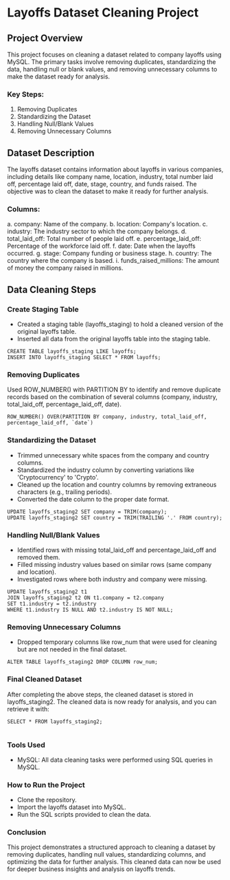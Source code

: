 # Layoffs Dataset Cleaning Project

## Project Overview
This project focuses on cleaning a dataset related to company layoffs using MySQL. The primary tasks involve removing duplicates, standardizing the data, 
handling null or blank values, and removing unnecessary columns to make the dataset ready for analysis.

### Key Steps:
1. Removing Duplicates
2. Standardizing the Dataset
3. Handling Null/Blank Values
4. Removing Unnecessary Columns

## Dataset Description
The layoffs dataset contains information about layoffs in various companies, including details like company name, location, industry, total number laid off, 
percentage laid off, date, stage, country, and funds raised. The objective was to clean the dataset to make it ready for further analysis.

### Columns:
a. company: Name of the company.
b. location: Company's location.
c. industry: The industry sector to which the company belongs.
d. total_laid_off: Total number of people laid off.
e. percentage_laid_off: Percentage of the workforce laid off.
f. date: Date when the layoffs occurred.
g. stage: Company funding or business stage.
h. country: The country where the company is based.
i. funds_raised_millions: The amount of money the company raised in millions.

## Data Cleaning Steps
### Create Staging Table
- Created a staging table (layoffs_staging) to hold a cleaned version of the original layoffs table.
- Inserted all data from the original layoffs table into the staging table.
```
CREATE TABLE layoffs_staging LIKE layoffs;
INSERT INTO layoffs_staging SELECT * FROM layoffs;
```

### Removing Duplicates
Used ROW_NUMBER() with PARTITION BY to identify and remove duplicate records based on the combination of several columns (company, industry, total_laid_off,
percentage_laid_off, date).
```
ROW_NUMBER() OVER(PARTITION BY company, industry, total_laid_off, percentage_laid_off, `date`)
```
###  Standardizing the Dataset
- Trimmed unnecessary white spaces from the company and country columns.
- Standardized the industry column by converting variations like 'Cryptocurrency' to 'Crypto'.
- Cleaned up the location and country columns by removing extraneous characters (e.g., trailing periods).
- Converted the date column to the proper date format.
```
UPDATE layoffs_staging2 SET company = TRIM(company);
UPDATE layoffs_staging2 SET country = TRIM(TRAILING '.' FROM country);
 ```
### Handling Null/Blank Values
- Identified rows with missing total_laid_off and percentage_laid_off and removed them.
- Filled missing industry values based on similar rows (same company and location).
- Investigated rows where both industry and company were missing.
```
UPDATE layoffs_staging2 t1
JOIN layoffs_staging2 t2 ON t1.company = t2.company
SET t1.industry = t2.industry
WHERE t1.industry IS NULL AND t2.industry IS NOT NULL;
 ```
### Removing Unnecessary Columns
- Dropped temporary columns like row_num that were used for cleaning but are not needed in the final dataset.

```
ALTER TABLE layoffs_staging2 DROP COLUMN row_num;
```
### Final Cleaned Dataset
After completing the above steps, the cleaned dataset is stored in layoffs_staging2. The cleaned data is now ready for analysis, and you can retrieve it with:

```
SELECT * FROM layoffs_staging2;
 
```
### Tools Used
- MySQL: All data cleaning tasks were performed using SQL queries in MySQL.

### How to Run the Project
- Clone the repository.
- Import the layoffs dataset into MySQL.
- Run the SQL scripts provided to clean the data.

### Conclusion
This project demonstrates a structured approach to cleaning a dataset by removing duplicates, handling null values, standardizing columns, 
and optimizing the data for further analysis. This cleaned data can now be used for deeper business insights and analysis on layoffs trends.


